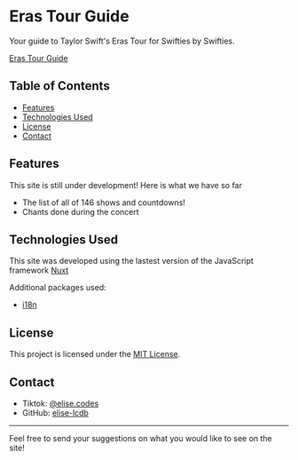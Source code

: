 # Eras Tour Guide

Your guide to Taylor Swift's Eras Tour for Swifties by Swifties.

[Eras Tour Guide](https://www.erastourguide.com)

## Table of Contents

- [Features](#features)
- [Technologies Used](#technologies-used)
- [License](#license)
- [Contact](#contact)



## Features

This site is still under development! Here is what we have so far

- The list of all of 146 shows and countdowns!
- Chants done during the concert



## Technologies Used

This site was developed using the lastest version of the JavaScript framework [Nuxt](https://nuxt.com)

Additional packages used: 
- [i18n](https://i18n.nuxtjs.org)


## License

This project is licensed under the [MIT License](LICENSE).

## Contact

- Tiktok: [@elise.codes](https://www.tiktok.com/@elise.codes)
- GitHub: [elise-lcdb](https://github.com/elise-lcdb)

---

Feel free to send your suggestions on what you would like to see on the site!
